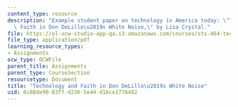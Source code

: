 ```yaml
---
content_type: resource
description: "Example student paper on technology in America today: \"Technology and\
  \ Faith in Don DeLillo\u2019s White Noise,\" by Lisa Crystal."
file: https://ol-ocw-studio-app-qa.s3.amazonaws.com/courses/sts-464-technology-and-the-literary-imagination-spring-2008/6c88de9083ffd2365e44d1bce1776482_crystal_wk2.pdf
file_type: application/pdf
learning_resource_types:
- Assignments
ocw_type: OCWFile
parent_title: Assignments
parent_type: CourseSection
resourcetype: Document
title: "Technology and Faith in Don DeLillo\u2019s White Noise"
uid: 6c88de90-83ff-d236-5e44-d1bce1776482
---
```

